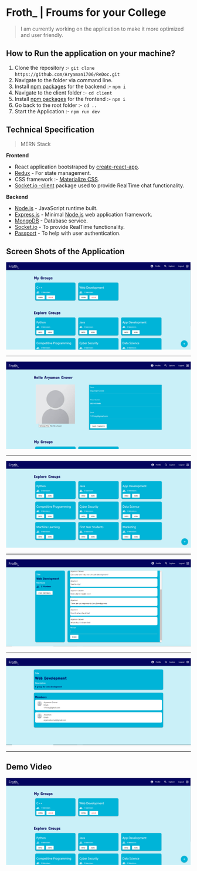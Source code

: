 # Froth_ | Froums for your College
> I am currently working on the application to make it more optimized and user friendly.
## How to Run the application on your machine?
1. Clone the repository :- `git clone https://github.com/Aryaman1706/ReDoc.git`
2. Navigate to the folder via command line.
3. Install [npm packages](https://www.npmjs.com/) for the backend :- `npm i`
4. Navigate to the client folder :- `cd client`
5. Install [npm packages](https://www.npmjs.com/) for the frontend :- `npm i`
6. Go back to the root folder :- `cd ..`
7. Start the Application :- `npm run dev`
## Technical Specification
> MERN Stack

**Frontend**
* React application bootstraped by [create-react-app](https://create-react-app.dev/).
* [Redux](https://redux.js.org/) - For state management.
* CSS framework :- [Materialize CSS](https://materializecss.com/).
* [Socket.io -client](https://github.com/socketio/socket.io-client#readme) package used to provide RealTime chat functionality.

**Backend**
* [Node.js](https://nodejs.org/en/) - JavaScript runtime built.
* [Express.js](https://expressjs.com/) - Minimal [Node.js](https://nodejs.org/en/) web application framework.
* [MongoDB](https://www.mongodb.com/) - Database service.
* [Socket.io](https://socket.io/) - To provide RealTime functionality.
* [Passport](http://www.passportjs.org/) - To help with user authentication.

## Screen Shots of the Application
![image](images_readme/1.PNG)

***

![image](images_readme/2.PNG)

***

![image](images_readme/3.PNG)

***

![image](images_readme/4.PNG)

***

![image](images_readme/5.PNG)

***

## Demo Video
[![Demo Video](images_readme/1.PNG)](https://www.youtube.com/watch?v=ncbzxdsiNDg)
